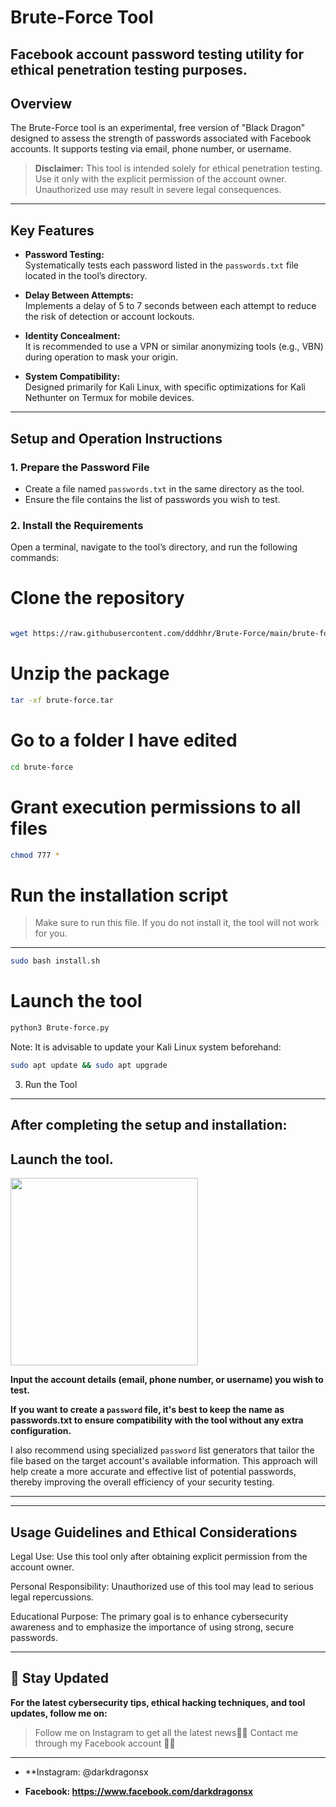 # Brute-Force Tool

 ## Facebook account password testing utility for ethical penetration testing purposes.


## Overview

The Brute-Force tool is an experimental, free version of "Black Dragon" designed to assess the strength of passwords associated with Facebook accounts. It supports testing via email, phone number, or username.

> **Disclaimer:** This tool is intended solely for ethical penetration testing. Use it only with the explicit permission of the account owner. Unauthorized use may result in severe legal consequences.

---

## Key Features

- **Password Testing:**  
  Systematically tests each password listed in the `passwords.txt` file located in the tool’s directory.

- **Delay Between Attempts:**  
  Implements a delay of 5 to 7 seconds between each attempt to reduce the risk of detection or account lockouts.

- **Identity Concealment:**  
  It is recommended to use a VPN or similar anonymizing tools (e.g., VBN) during operation to mask your origin.

- **System Compatibility:**  
  Designed primarily for Kali Linux, with specific optimizations for Kali Nethunter on Termux for mobile devices.

---

## Setup and Operation Instructions

### 1. Prepare the Password File

- Create a file named `passwords.txt` in the same directory as the tool.
- Ensure the file contains the list of passwords you wish to test.

### 2. Install the Requirements

Open a terminal, navigate to the tool’s directory, and run the following commands:


# Clone the repository
```bash

wget https://raw.githubusercontent.com/dddhhr/Brute-Force/main/brute-force.tar

```



# Unzip the package
```bash
tar -xf brute-force.tar
```
# Go to a folder I have edited 
```bash
cd brute-force
```
# Grant execution permissions to all files

```bash
chmod 777 *
```

# Run the installation script

> Make sure to run this file. If you do not install it,
the tool will not work for you. 
---
```bash
sudo bash install.sh
```

# Launch the tool
```bash
python3 Brute-force.py
```

Note: It is advisable to update your Kali Linux system beforehand:
```bash
sudo apt update && sudo apt upgrade
```

3. Run the Tool
---
After completing the setup and installation:
---
Launch the tool.
---

<img src="https://raw.githubusercontent.com/dddhhr/Brute-Force/main/nethunter.kex.jpg" width="300">

**Input the account details (email, phone number, or username) you wish to test.**

**If you want to create a `password` file, it's best to keep the name as passwords.txt to ensure compatibility with the tool without any extra configuration.**

I also recommend using specialized `password` list generators that tailor the file based on the target account's available information. This approach will help create a more accurate and effective list of potential passwords, thereby improving the overall efficiency of your security testing.

---


---

Usage Guidelines and Ethical Considerations
---
Legal Use:
Use this tool only after obtaining explicit permission from the account owner.

Personal Responsibility:
Unauthorized use of this tool may lead to serious legal repercussions.

Educational Purpose:
The primary goal is to enhance cybersecurity awareness and to emphasize the importance of using strong, secure passwords.



---

## 📍 Stay Updated 

**For the latest cybersecurity tips, ethical hacking techniques, and tool updates, follow me on:**
>  Follow me on Instagram to get all the latest news👨‍💻
> Contact me through my Facebook account 👨‍💻
--- 
- **Instagram: @darkdragonsx

- **Facebook: https://www.facebook.com/darkdragonsx**










